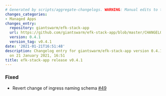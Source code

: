 ```yaml
---
# Generated by scripts/aggregate-changelogs. WARNING: Manual edits to this files will be overwritten.
changes_categories:
- Managed Apps
changes_entry:
  repository: giantswarm/efk-stack-app
  url: https://github.com/giantswarm/efk-stack-app/blob/master/CHANGELOG.md#041---2021-01-21
  version: 0.4.1
  version_tag: v0.4.1
date: '2021-01-21T16:51:48'
description: Changelog entry for giantswarm/efk-stack-app version 0.4.1, published
  on 21 January 2021, 16:51
title: efk-stack-app release v0.4.1
---
```


### Fixed
- Revert change of ingress naming schema [#49](https://github.com/giantswarm/efk-stack-app/pull/49)
